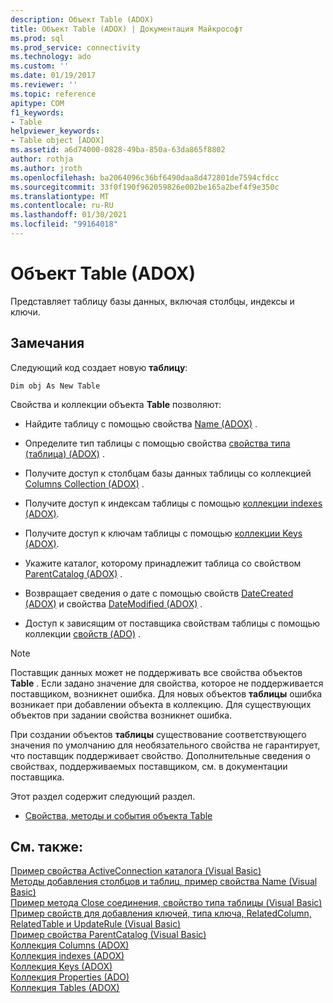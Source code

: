 ```yaml
---
description: Объект Table (ADOX)
title: Объект Table (ADOX) | Документация Майкрософт
ms.prod: sql
ms.prod_service: connectivity
ms.technology: ado
ms.custom: ''
ms.date: 01/19/2017
ms.reviewer: ''
ms.topic: reference
apitype: COM
f1_keywords:
- Table
helpviewer_keywords:
- Table object [ADOX]
ms.assetid: a6d74000-0828-49ba-850a-63da865f8802
author: rothja
ms.author: jroth
ms.openlocfilehash: ba2064096c36bf6490daa8d472801de7594cfdcc
ms.sourcegitcommit: 33f0f190f962059826e002be165a2bef4f9e350c
ms.translationtype: MT
ms.contentlocale: ru-RU
ms.lasthandoff: 01/30/2021
ms.locfileid: "99164018"
---
```

# <a name="table-object-adox"></a>Объект Table (ADOX)
Представляет таблицу базы данных, включая столбцы, индексы и ключи.  
  
## <a name="remarks"></a>Замечания  
 Следующий код создает новую **таблицу**:  
  
```  
Dim obj As New Table  
```  
  
 Свойства и коллекции объекта **Table** позволяют:  
  
-   Найдите таблицу с помощью свойства [Name (ADOX)](./name-property-adox.md) .  
  
-   Определите тип таблицы с помощью свойства [свойства типа (таблица) (ADOX)](./type-property-table-adox.md) .  
  
-   Получите доступ к столбцам базы данных таблицы со коллекцией [Columns Collection (ADOX)](./columns-collection-adox.md) .  
  
-   Получите доступ к индексам таблицы с помощью [коллекции indexes (ADOX)](./indexes-collection-adox.md).  
  
-   Получите доступ к ключам таблицы с помощью [коллекции Keys (ADOX)](./keys-collection-adox.md).  
  
-   Укажите каталог, которому принадлежит таблица со свойством [ParentCatalog (ADOX)](./parentcatalog-property-adox.md) .  
  
-   Возвращает сведения о дате с помощью свойств [DateCreated (ADOX)](./datecreated-property-adox.md) и свойства [DateModified (ADOX)](./datemodified-property-adox.md) .  
  
-   Доступ к зависящим от поставщика свойствам таблицы с помощью коллекции [свойств (ADO)](../ado-api/properties-collection-ado.md) .  
  
> [!NOTE]
>  Поставщик данных может не поддерживать все свойства объектов **Table** . Если задано значение для свойства, которое не поддерживается поставщиком, возникнет ошибка. Для новых объектов **таблицы** ошибка возникает при добавлении объекта в коллекцию. Для существующих объектов при задании свойства возникнет ошибка.  
>   
>  При создании объектов **таблицы** существование соответствующего значения по умолчанию для необязательного свойства не гарантирует, что поставщик поддерживает свойство. Дополнительные сведения о свойствах, поддерживаемых поставщиком, см. в документации поставщика.  
  
 Этот раздел содержит следующий раздел.  
  
-   [Свойства, методы и события объекта Table](./table-object-properties-methods-and-events.md)  
  
## <a name="see-also"></a>См. также:  
 [Пример свойства ActiveConnection каталога (Visual Basic)](./catalog-activeconnection-property-example-vb.md)   
 [Методы добавления столбцов и таблиц, пример свойства Name (Visual Basic)](./columns-and-tables-append-methods-name-property-example-vb.md)   
 [Пример метода Close соединения, свойство типа таблицы (Visual Basic)](./connection-close-method-table-type-property-example-vb.md)   
 [Пример свойств для добавления ключей, типа ключа, RelatedColumn, RelatedTable и UpdateRule (Visual Basic)](./keys-append-method-key-type-relatedcolumn-relatedtable-example-vb.md)   
 [Пример свойства ParentCatalog (Visual Basic)](./parentcatalog-property-example-vb.md)   
 [Коллекция Columns (ADOX)](./columns-collection-adox.md)   
 [Коллекция indexes (ADOX)](./indexes-collection-adox.md)   
 [Коллекция Keys (ADOX)](./keys-collection-adox.md)   
 [Коллекция Properties (ADO)](../ado-api/properties-collection-ado.md)   
 [Коллекция Tables (ADOX)](./tables-collection-adox.md)